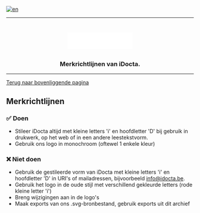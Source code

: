 [![en](https://img.shields.io/badge/lang-en-red.svg)](https://github.com/iDocta/brand-guide/blob/main/dos_and_donts/README.md)

---

<h1 align="center">
    <a href="https://www.idocta.be">    
        <picture>
            <source media="(prefers-color-scheme: dark)" srcset="https://raw.githubusercontent.com/iDocta/brand-guide/main/logo/source/light.svg">
            <source media="(prefers-color-scheme: light)" srcset="https://raw.githubusercontent.com/iDocta/brand-guide/main/logo/source/dark.svg">
            <img width="175px" alt="Shows a black logo in light color mode and a white one in dark color mode." src="https://raw.githubusercontent.com/iDocta/brand-guide/main/logo/source/light.svg">
        </picture>
    </a> 
</h1>
 
<h3 align="center">Merkrichtlijnen van iDocta.</h3>

---

[Terug naar bovenliggende pagina](../README.nl.md)

## Merkrichtlijnen

### :white_check_mark: Doen

- Stileer iDocta altijd met kleine letters 'i' en hoofdletter 'D' bij gebruik in drukwerk, op het web of in een andere leestekstvorm.
- Gebruik ons logo in monochroom (oftewel 1 enkele kleur)

### :x: Niet doen

- Gebruik de gestileerde vorm van iDocta met kleine letters 'i' en hoofdletter 'D' in URI's of mailadressen, bijvoorbeeld info@idocta.be.
- Gebruik het logo in de oude stijl met verschillend gekleurde letters (rode kleine letter 'i')
- Breng wijzigingen aan in de logo's
- Maak exports van ons .svg-bronbestand, gebruik exports uit dit archief